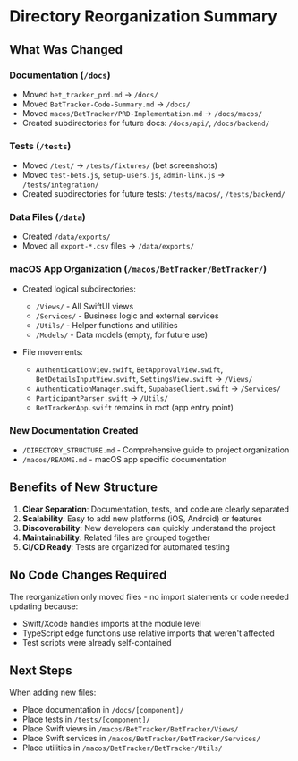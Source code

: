 # Directory Reorganization Summary

## What Was Changed

### Documentation (`/docs`)
- Moved `bet_tracker_prd.md` → `/docs/`
- Moved `BetTracker-Code-Summary.md` → `/docs/`
- Moved `macos/BetTracker/PRD-Implementation.md` → `/docs/macos/`
- Created subdirectories for future docs: `/docs/api/`, `/docs/backend/`

### Tests (`/tests`)
- Moved `/test/` → `/tests/fixtures/` (bet screenshots)
- Moved `test-bets.js`, `setup-users.js`, `admin-link.js` → `/tests/integration/`
- Created subdirectories for future tests: `/tests/macos/`, `/tests/backend/`

### Data Files (`/data`)
- Created `/data/exports/`
- Moved all `export-*.csv` files → `/data/exports/`

### macOS App Organization (`/macos/BetTracker/BetTracker/`)
- Created logical subdirectories:
  - `/Views/` - All SwiftUI views
  - `/Services/` - Business logic and external services
  - `/Utils/` - Helper functions and utilities
  - `/Models/` - Data models (empty, for future use)

- File movements:
  - `AuthenticationView.swift`, `BetApprovalView.swift`, `BetDetailsInputView.swift`, `SettingsView.swift` → `/Views/`
  - `AuthenticationManager.swift`, `SupabaseClient.swift` → `/Services/`
  - `ParticipantParser.swift` → `/Utils/`
  - `BetTrackerApp.swift` remains in root (app entry point)

### New Documentation Created
- `/DIRECTORY_STRUCTURE.md` - Comprehensive guide to project organization
- `/macos/README.md` - macOS app specific documentation

## Benefits of New Structure

1. **Clear Separation**: Documentation, tests, and code are clearly separated
2. **Scalability**: Easy to add new platforms (iOS, Android) or features
3. **Discoverability**: New developers can quickly understand the project
4. **Maintainability**: Related files are grouped together
5. **CI/CD Ready**: Tests are organized for automated testing

## No Code Changes Required

The reorganization only moved files - no import statements or code needed updating because:
- Swift/Xcode handles imports at the module level
- TypeScript edge functions use relative imports that weren't affected
- Test scripts were already self-contained

## Next Steps

When adding new files:
- Place documentation in `/docs/[component]/`
- Place tests in `/tests/[component]/`
- Place Swift views in `/macos/BetTracker/BetTracker/Views/`
- Place Swift services in `/macos/BetTracker/BetTracker/Services/`
- Place utilities in `/macos/BetTracker/BetTracker/Utils/`